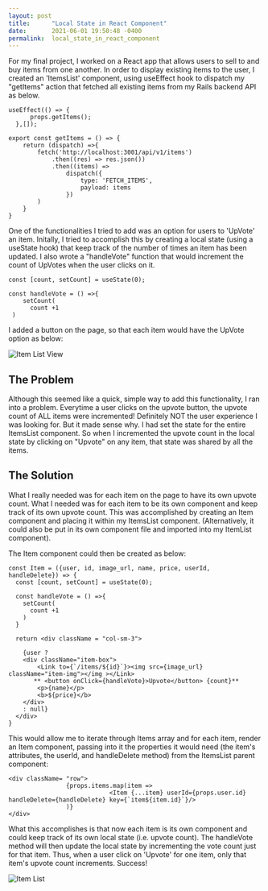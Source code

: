 ```yaml
---
layout: post
title:      "Local State in React Component"
date:       2021-06-01 19:50:48 -0400
permalink:  local_state_in_react_component
---
```



For my final project, I worked on a React app that allows users to sell to and buy items from one another. In order to display existing items to the user, I created an 'ItemsList' component, using useEffect hook to dispatch my "getItems" action that fetched all existing items from my Rails backend API as below.

```
useEffect(() => {
	  props.getItems();
  },[]);
```

```
export const getItems = () => {
    return (dispatch) =>{
        fetch('http://localhost:3001/api/v1/items')
            .then((res) => res.json())
            .then((items) => 
                dispatch({
                    type: 'FETCH_ITEMS',
                    payload: items
                })
        )
    }   
}
```

One of the functionalities I tried to add was an option for users to 'UpVote' an item. Initally, I tried to accomplish this by creating a local state (using a useState hook) that keep track of the number of times an item has been updated. I also wrote a "handleVote" function that would increment the count of UpVotes when the user clicks on it. 

```
const [count, setCount] = useState(0);

const handleVote = () =>{
    setCount(
      count +1 
 )
```

I added a button on the page, so that each item would have the UpVote option as below:

![Item List View](http://https://drive.google.com/file/d/10PjR-dT9RyaLDPhiMn_3siTE6BlmsU0e/view?usp=sharing)


## The Problem
Although this seemed like a quick, simple way to add this functionality, I ran into a problem. Everytime a user clicks on the upvote button, the upvote count of ALL items were incremented! Definitely NOT the user experience I was looking for. But it made sense why. I had set the state for the entire ItemsList component. So when I incremented the upvote count in the local state by clicking on "Upvote" on any item, that state was shared by all the items.

## The Solution
What I really needed was for each item on the page to have its own upvote count. What I needed was for each item to be its own component and keep track of its own upvote count. This was accomplished by creating an Item component and placing it within my ItemsList component. (Alternatively, it could also be put in its own component file and imported into my ItemList component). 

The Item component could then be created as below:

```
const Item = ({user, id, image_url, name, price, userId, handleDelete}) => {
  const [count, setCount] = useState(0);
  
  const handleVote = () =>{
    setCount(
      count +1 
    )
  }

  return <div className = "col-sm-3">
										
    {user ? 
    <div className="item-box">
        <Link to={`/items/${id}`}><img src={image_url} className="item-img"></img ></Link>
       ** <button onClick={handleVote}>Upvote</button> {count}**
        <p>{name}</p>
        <b>${price}</b>
    </div>
    : null}  
  </div>  
}
```


This would allow me to iterate through Items array and for each item, render an Item component, passing into it the properties it would need (the item's attributes, the userId, and handleDelete method) from the ItemsList parent component:

```
<div className= "row">
				{props.items.map(item => 
							<Item {...item} userId={props.user.id} handleDelete={handleDelete} key={`item${item.id}`}/>
				)}
</div>
```

What this accomplishes is that now each item is its own component and could keep track of its own local state (i.e. upvote count). The handleVote method will then update the local state by incrementing the vote count just for that item. Thus, when a user click on 'Upvote' for one item, only that item's upvote count increments. Success!

![Item List](https://drive.google.com/file/d/1qJpFhSIPecAaqdVt631QCd3PLgn5637y/view?usp=sharing)






